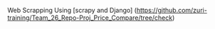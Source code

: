 
Web Scrapping Using [scrapy and Django] (https://github.com/zuri-training/Team_26_Repo-Proj_Price_Compare/tree/check)

